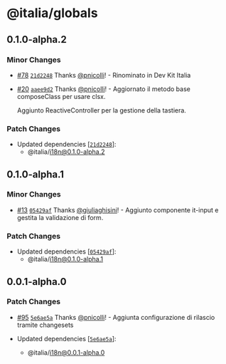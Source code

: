 # @italia/globals

## 0.1.0-alpha.2

### Minor Changes

- [#78](https://github.com/italia/dev-kit-italia/pull/78) [`21d2248`](https://github.com/italia/dev-kit-italia/commit/21d22487a1a0df53243b74649259d9a1a371b03b) Thanks [@pnicolli](https://github.com/pnicolli)! - Rinominato in Dev Kit Italia

- [#20](https://github.com/italia/dev-kit-italia/pull/20) [`aaee9d2`](https://github.com/italia/dev-kit-italia/commit/aaee9d239947841503c728b93bda29a7446bfee0) Thanks [@pnicolli](https://github.com/pnicolli)! - Aggiornato il metodo base composeClass per usare clsx.

  Aggiunto ReactiveController per la gestione della tastiera.

### Patch Changes

- Updated dependencies [[`21d2248`](https://github.com/italia/dev-kit-italia/commit/21d22487a1a0df53243b74649259d9a1a371b03b)]:
  - @italia/i18n@0.1.0-alpha.2

## 0.1.0-alpha.1

### Minor Changes

- [#13](https://github.com/italia/dev-kit-italia/pull/13) [`05429af`](https://github.com/italia/dev-kit-italia/commit/05429af9465b4af9b8301fc60691263dffcc00d7) Thanks [@giuliaghisini](https://github.com/giuliaghisini)! - Aggiunto componente it-input e gestita la validazione di form.

### Patch Changes

- Updated dependencies [[`05429af`](https://github.com/italia/dev-kit-italia/commit/05429af9465b4af9b8301fc60691263dffcc00d7)]:
  - @italia/i18n@0.1.0-alpha.1

## 0.0.1-alpha.0

### Patch Changes

- [#95](https://github.com/italia/dev-kit-italia/pull/95) [`5e6ae5a`](https://github.com/italia/dev-kit-italia/commit/5e6ae5ae7ef1aad2c6e7871d91b4aec94ee5a6c3) Thanks [@pnicolli](https://github.com/pnicolli)! - Aggiunta configurazione di rilascio tramite changesets

- Updated dependencies [[`5e6ae5a`](https://github.com/italia/dev-kit-italia/commit/5e6ae5ae7ef1aad2c6e7871d91b4aec94ee5a6c3)]:
  - @italia/i18n@0.0.1-alpha.0
